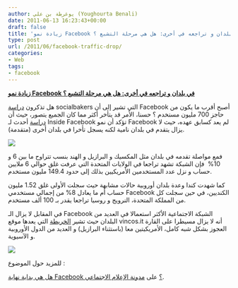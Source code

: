 ```yaml
---
author: يوغرطة بن علي (Youghourta Benali)
date: 2011-06-13 16:23:43+00:00
draft: false
title: 'زيادة نمو Facebook في بلدان و تراجعه في أخرى: هل هي مرحلة التشبع ؟'
type: post
url: /2011/06/facebook-traffic-drop/
categories:
- Web
tags:
- facebook
---
```


[**زيادة نمو Facebook في بلدان و تراجعه في أخرى: هل هي مرحلة التشبع ؟**](http://www.it-scoop.com/2011/06/facebook-traffic-drop/)


هل تذكرون [دراسة](../2011/05/facebook-700-million-users/) socialbakers التي تشير إلى أن Facebook أصبح أقرب ما يكون من حاجز 700 مليون مستخدم ؟ حسنا، الأمر قد يتأخر أكثر مما كان الجميع يتصور، حيث أن [دراسة](http://www.insidefacebook.com/2011/06/12/facebook-sees-big-traffic-drops-in-us-and-canada-as-it-nears-700-million-users-worldwide/) أحدث لـ Inside Facebook تؤكد أن نمو Facebook لم يعد كسابق عهده، حيث لا يزال يتقدم في بلدان نامية لكنه يسجل تأخرا في بلدان أخرى (متقدمة).

[![](http://www.it-scoop.com/wp-content/uploads/2011/06/Facebook_Top_Gainers_June_2011.jpg)
](http://www.it-scoop.com/2011/06/facebook-traffic-drop/)

فمع مواصلة تقدمه في بلدان مثل المكسيك و البرازيل و الهند بنسب تتراوح ما بين 6 و 10%  فإن الشبكة تشهد تراجعا في الولايات المتحدة التي عرفت غلق حوالي 6 ملايين حساب و نزل عدد المستخدمين الأمريكيين بذلك إلى حدود 149.4 مليون مستخدم.

كما شهدت كندا وعدة بلدان أوروبية حالات مشابهة حيث سجلت الأولى غلق 1.52 مليون حساب أم ما يعادل 8% من إجمالي مستخدمي Facebook الكنديين، في حين سجلت كل من المملكة المتحدة، النرويج و روسيا تراجعا يقدر بـ 100 ألف مستخدم.

في المقابل لا يزال الـ Facebook الشبكة الاجتماعية الأكثر استعمالا في العديد من البلدان حيث تشير [الخريطة](http://www.vincos.it/world-map-of-social-networks/) التي يعدها موقع vincos.it أنه لا يزال مسيطرا على القارة العجوز بشكل شبه كامل، الأمريكيتين معا (باستثناء البرازيل) و العديد من الدول الأوروبية و الآسيوية.

[![](http://www.it-scoop.com/wp-content/uploads/2011/06/vincos-world-map-of-social-networks.png)
](http://www.it-scoop.com/2011/06/facebook-traffic-drop/)

للمزيد حول الموضوع :

[هل هي بداية نهاية Facebook ؟](http://socialmedia4arab.com/2011/06/facebook-the-beginning-of-the-end/) على [مدونة الإعلام الاجتماعي](http://socialmedia4arab.com/).
